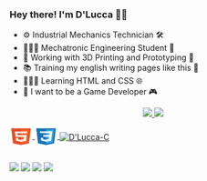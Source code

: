 ### Hey there! I'm D'Lucca 🤗👋

- ⚙ Industrial Mechanics Technician 🛠
- 👨🏾‍🎓 Mechatronic Engineering Student 🦾
- 🦿 Working with 3D Printing and Prototyping 🤖
- 📚 Training my english writing pages like this 🕺
- 👨🏽‍💻 Learning HTML and CSS 🌐
- 👾 I want to be a Game Developer 🎮

<div align="center">
  <a href="https://github.com/PedroDLucca">
  <img height="180em" src="https://github-readme-stats.vercel.app/api?username=PedroDLucca&show_icons=true&theme=radical&include_all_commits=true&count_private=true"/>
  <img height="180em" src="https://github-readme-stats.vercel.app/api/top-langs/?username=PedroDLucca&layout=compact&langs_count=7&theme=radical"/>
</div>
<div style="display: inline_block"><br>
  <img align="center" alt="D'Lucca-HTML" height="30" width="40" src="https://raw.githubusercontent.com/devicons/devicon/master/icons/html5/html5-original.svg">
  <img align="center" alt="D'Lucca-CSS" height="30" width="40" src="https://raw.githubusercontent.com/devicons/devicon/master/icons/css3/css3-original.svg">
  <img align="center" alt="D'Lucca-C" height="30" width="40" src="https://cdn.jsdelivr.net/gh/devicons/devicon@latest/icons/c/c-original.svg">
</div>
  
##
  
<div>
  <a href="https://instagram.com/iam_dlucca" target="_blank"><img src="https://img.shields.io/badge/-Instagram-%23E4405F?style=for-the-badge&logo=instagram&logoColor=white" target="_blank"></a>
  <a href="mailto:dluccammendes@gmail.com"><img src="https://img.shields.io/badge/Gmail-D14836?style=for-the-badge&logo=gmail&logoColor=white" target="_blank"></a>
  <a href="www.linkedin.com/in/pedro-dlucca"><img src="https://img.shields.io/badge/LinkedIn-0077B5?style=for-the-badge&logo=linkedin&logoColor=white" target="_blank"></a>
  <a href="https://pin.it/5D7Y46DME"><img src="https://img.shields.io/badge/Pinterest-%23E60023.svg?&style=for-the-badge&logo=Pinterest&logoColor=white" target="_blank"></a>
</div>
